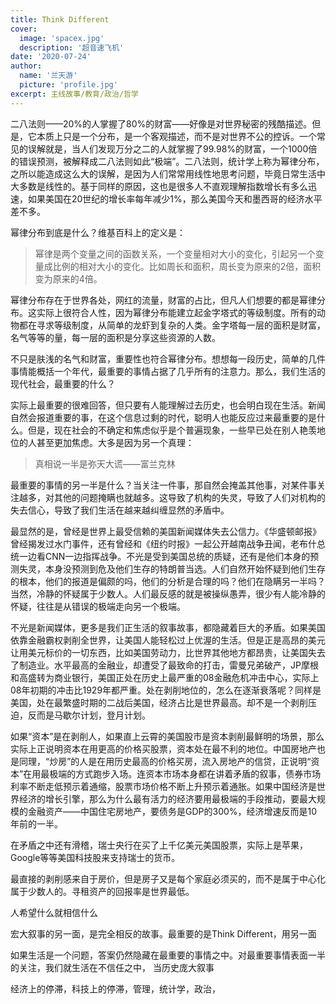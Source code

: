 ```yaml
---
title: Think Different
cover:
  image: 'spacex.jpg'
  description: '超音速飞机'
date: '2020-07-24'
author:
  name: '兰天游'    
  picture: 'profile.jpg'
excerpt: 主线故事/教育/政治/哲学
---
```


二八法则——20%的人掌握了80%的财富——好像是对世界秘密的残酷描述。但是，它本质上只是一个分布，是一个客观描述，而不是对世界不公的控诉。一个常见的误解就是，当人们发现万分之二的人就掌握了99.98%的财富，一个1000倍的错误预测，被解释成二八法则如此“极端”。二八法则，统计学上称为幂律分布，之所以能造成这么大的误解，是因为人们常常用线性地思考问题，毕竟日常生活中大多数是线性的。基于同样的原因，这也是很多人不直观理解指数增长有多么迅速，如果美国在20世纪的增长率每年减少1%，那么美国今天和墨西哥的经济水平差不多。

幂律分布到底是什么？维基百科上的定义是：
> 幂律是两个变量之间的函数关系，一个变量相对大小的变化，引起另一个变量成比例的相对大小的变化。比如周长和面积，周长变为原来的2倍，面积变为原来的4倍。

幂律分布存在于世界各处，网红的流量，财富的占比，但凡人们想要的都是幂律分布。这实际上很符合人性，因为幂律分布能建立起金字塔式的等级制度。所有的动物都在寻求等级制度，从简单的龙虾到复杂的人类。金字塔每一层的面积是财富，名气等等的量，每一层的面积是分享这些资源的人数。

不只是肤浅的名气和财富，重要性也符合幂律分布。想想每一段历史，简单的几件事情能概括一个年代，最重要的事情占据了几乎所有的注意力。那么，我们生活的现代社会，最重要的什么？

实际上最重要的很难回答，但只要有人能理解过去历史，也会明白现在生活。新闻自然会报道重要的事，在这个信息过剩的时代，聪明人也能反应过来最重要的是什么。但是，现在社会的不确定和焦虑似乎是个普遍现象，一些早已处在别人艳羡地位的人甚至更加焦虑。大多是因为另一个真理：
> 真相说一半是弥天大谎——富兰克林

最重要的事情的另一半是什么？当关注一件事，那自然会掩盖其他事，对某件事关注越多，对其他的问题掩瞒也就越多。这导致了机构的失灵，导致了人们对机构的失去信心，导致了我们生活在越来越纠缠显然的矛盾中。

最显然的是，曾经是世界上最受信赖的美国新闻媒体失去公信力。《华盛顿邮报》曾经揭发过水门事件，还有曾经和《纽约时报》一起公开越南战争丑闻，老布什总统一边看CNN一边指挥战争。不光是受到美国总统的质疑，还有是他们本身的预测失灵，本身没预测到危及他们生存的特朗普当选。人们自然开始怀疑到他们生存的根本，他们的报道是偏颇的吗，他们的分析是合理的吗？他们在隐瞒另一半吗？当然，冷静的怀疑属于少数人。人们最反感的就是被操纵愚弄，很少有人能冷静的怀疑，往往是从错误的极端走向另一个极端。

不光是新闻媒体，更多是我们正生活的叙事故事，都隐藏着巨大的矛盾。如果美国依靠金融霸权剥削全世界，让美国人能轻松过上优渥的生活。但是正是高昂的美元让用美元标价的一切东西，比如美国劳动力，比世界其他地方都昂贵，让美国失去了制造业。水平最高的金融业，却遭受了最致命的打击，雷曼兄弟破产，JP摩根和高盛转为商业银行，美国正处在历史上最严重的08金融危机冲击中心，实际上08年初期的冲击比1929年都严重。处在剥削地位的，怎么在逐渐衰落呢？同样是美国，处在最繁盛时期的二战后美国，经济占比是世界最高。却不是一个剥削压迫，反而是马歇尔计划，登月计划。

如果“资本”是在剥削人，如果直上云霄的美国股市是资本剥削最鲜明的场景，那么实际上正说明资本在用更高的价格买股票，资本处在最不利的地位。中国房地产也是同理，“炒房”的人是在用历史最高的价格买房，流入房地产的信贷，正说明“资本”在用最极端的方式跑步入场。连资本市场本身都在讲着矛盾的叙事，债券市场利率不断走低预示着通缩，股票市场价格不断上升预示着通胀。如果中国经济是世界经济的增长引擎，那么为什么最有活力的经济要用最极端的手段推动，要最大规模的金融资产——中国住宅房地产，要债务是GDP的300%，经济增速反而是10年前的一半。
<!-- 地方政府的房价调控政策，正是在掩盖明斯基时刻到来——对房子需求枯竭，借由杠杠火箭上升的房价自由落体 -->
在矛盾之中还有滑稽，瑞士央行在买了上千亿美元美国股票，实际上是苹果，Google等等美国科技股来支持瑞士的货币。

最直接的剥削感来自于房价，但是房子又是每个家庭必须买的，而不是属于中心化属于少数人的。寻租资产的回报率是世界最低。

人希望什么就相信什么

宏大叙事的另一面，是完全相反的故事。最重要的是Think Different，用另一面

如果生活是一个问题，答案仍然隐藏在最重要的事情之中。对最重要事情表面一半的关注，我们就生活在不信任之中，
当历史庞大叙事

<!-- 通过称为帝国主义反对帝国主义 -->

经济上的停滞，科技上的停滞，管理，统计学，政治，
